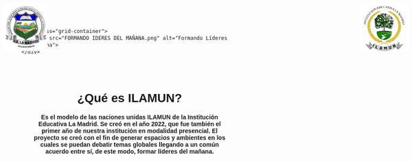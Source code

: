 <html lang="es">
<head>
    <meta charset="UTF-8">
    <meta name="viewport" content="width=device-width, initial-scale=1.0">
    <title>ILAMUN</title>
    <style>
        body {
            margin: 0;
            font-family: Verdana, Geneva, Tahoma, sans-serif;
        }
        #logoie {
            position: absolute;
            top: 10px;
            left: 10px;
            width: 110px;
        }
        #logo {
            position: absolute;
            top: 10px;
            right: 10px;
            width: 150px;
        }
        .grid-container {
            display: grid;
            place-items: center;
            height: 100vh; /* Centra verticalmente en toda la pantalla */
        }
        img {
            max-width: 100%;
            height: auto;
        }
        .large-space {
            margin-bottom: 1rem;
        }
        h1, h4 {
            text-align: center;
        }
        .content {
            padding: 1rem;
        }
        @media (max-width: 600px) {
            #logoie, #logo {
                width: 80px;
            }
            .grid-container {
                padding: 0 10px;
                height: auto; /* Ajusta la altura para pantallas pequeñas */
            }
            .large-space {
                margin-bottom: 0.8rem;
            }
            h1 {
                font-size: 1.5rem;
            }
            h4 {
                font-size: 1rem;
            }
        }
    </style>
</head>
<body>
    <img id="logoie" src="I.E.png" alt="Logo IE" style="width: 100px;">
    <img id="logo" src="ILAMUNLOGOSINFONDO.png" alt="Logo ILAMUN" style="width: 110px;">
    
    <div class="grid-container">
        <img src="FORMANDO IDERES DEL MAÑANA.png" alt="Formando Líderes del Mañana">
    </div>
<br>
    <div class="content">
        <h1 class="large-space">¿Qué es ILAMUN?</h1>
        <h4>Es el modelo de las naciones unidas ILAMUN de la Institución Educativa La Madrid. Se creó en el año 2022, que fue también el primer año de nuestra institución en modalidad presencial. El proyecto se creó con el fin de generar espacios y ambientes en los cuales se puedan debatir temas globales llegando a un común acuerdo entre sí, de este modo, formar líderes del mañana.</h4>
    </div>
</body>
</html>
